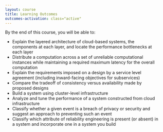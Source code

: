 ```yaml
---
layout: course
title: Learning Outcomes
outcomes-activation: class="active"
---
```

By the end of this course, you will be able to:

 * Explain the layered architecture of cloud-based systems, the components at each layer, and locate the performance bottlenecks at each layer
 * Distribute a computation across a set of unreliable computational instances while maintaining a required maximum latency for the overall computation
 * Explain the requirements imposed on a design by a service level agreement (including inward-facing objectives for subservices)
 * Compare the tradeoff of consistency versus availability made by proposed designs
 * Build a system using cluster-level infrastructure
 * Analyze and tune the performance of a system constructed from cloud infrastructure
 * Classify whether a given event is a breach of privacy or security and suggest an approach to preventing such an event
 * Classify which attribute of reliability engineering is present (or absent) in a system and incorporate one in a system you build
